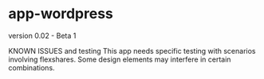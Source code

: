# app-wordpress

version 0.02 - Beta 1

KNOWN ISSUES and testing
This app needs specific testing with scenarios involving flexshares. Some design elements may interfere in certain combinations.
